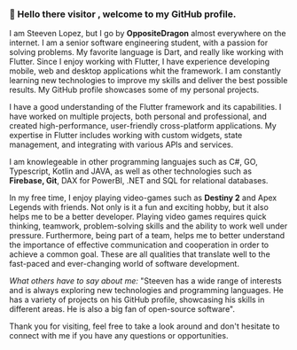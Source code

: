 ### 👋 Hello there visitor , welcome to my GitHub profile.
I am Steeven Lopez, but I go by __OppositeDragon__ almost everywhere on the internet. I am a senior software engineering student, with a passion for solving problems. My favorite language is Dart, and really like working with Flutter. Since I enjoy working with Flutter, I have experience developing mobile, web and desktop applications whit the framework. I am constantly learning new technologies to improve my skills and deliver the best possible results. My GitHub profile showcases some of my personal projects.

I have a good understanding of the Flutter framework and its capabilities. I have worked on multiple projects, both personal and professional, and created high-performance, user-friendly cross-platform applications. My expertise in Flutter includes working with custom widgets, state management, and integrating with various APIs and services.

I am knowlegeable in other programming languajes such as C#, GO, Typescript, Kotlin and JAVA, as well as other technologies such as __Firebase, Git__, DAX for PowerBI, .NET and SQL for relational databases.

In my free time, I enjoy playing video-games such as __Destiny 2__ and Apex Legends with friends. Not only is it a fun and exciting hobby, but it also helps me to be a better developer. Playing video games requires quick thinking, teamwork, problem-solving skills and the ability to work well under pressure. Furthermore, being part of a team, helps me to better understand the importance of effective communication and cooperation in order to achieve a common goal. These are all qualities that translate well to the fast-paced and ever-changing world of software development.

_What others have to say about me:_ "Steeven has a wide range of interests and is always exploring new technologies and programming languages. He has a variety of projects on his GitHub profile, showcasing his skills in different areas. He is also a big fan of open-source software".

Thank you for visiting, feel free to take a look around and don't hesitate to connect with me if you have any questions or opportunities.

